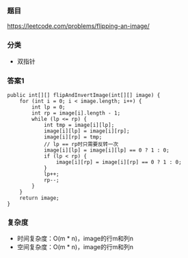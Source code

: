 ### 题目
https://leetcode.com/problems/flipping-an-image/

### 分类
* 双指针

### 答案1
```
public int[][] flipAndInvertImage(int[][] image) {
    for (int i = 0; i < image.length; i++) {
        int lp = 0;
        int rp = image[i].length - 1;
        while (lp <= rp) {
            int tmp = image[i][lp];
            image[i][lp] = image[i][rp];
            image[i][rp] = tmp;
            // lp == rp时只需要反转一次
            image[i][lp] = image[i][lp] == 0 ? 1 : 0;
            if (lp < rp) {
                image[i][rp] = image[i][rp] == 0 ? 1 : 0;
            }
            lp++;
            rp--;
        }
    }
    return image;
}
```

### 复杂度
* 时间复杂度：O(m * n)，image的行m和列n
* 空间复杂度：O(m * n)，image的行m和列n
